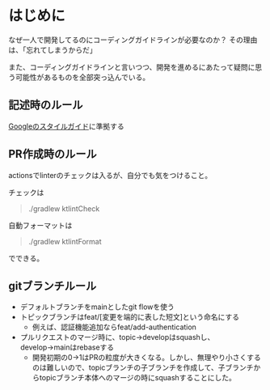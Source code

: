 # はじめに
なぜ一人で開発してるのにコーディングガイドラインが必要なのか？
その理由は、「忘れてしまうからだ」

また、コーディングガイドラインと言いつつ、開発を進めるにあたって疑問に思う可能性があるものを全部突っ込んでいる。

## 記述時のルール
[Googleのスタイルガイド](https://developer.android.com/kotlin/style-guide?hl=ja)に準拠する

## PR作成時のルール
actionsでlinterのチェックは入るが、自分でも気をつけること。

チェックは

> ./gradlew ktlintCheck

自動フォーマットは

> ./gradlew ktlintFormat

でできる。

## gitブランチルール
- デフォルトブランチをmainとしたgit flowを使う
- トピックブランチはfeat/[変更を端的に表した短文]という命名にする
  - 例えば、認証機能追加ならfeat/add-authentication
- プルリクエストのマージ時に、topic→developはsquashし、develop→mainはrebaseする
  - 開発初期の0→1はPRの粒度が大きくなる。しかし、無理やり小さくするのは難しいので、topicブランチの子ブランチを作成して、子ブランチからtopicブランチ本体へのマージの時にsquashすることにした。

